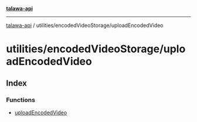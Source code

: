 [**talawa-api**](../../../README.md)

***

[talawa-api](../../../modules.md) / utilities/encodedVideoStorage/uploadEncodedVideo

# utilities/encodedVideoStorage/uploadEncodedVideo

## Index

### Functions

- [uploadEncodedVideo](functions/uploadEncodedVideo.md)
